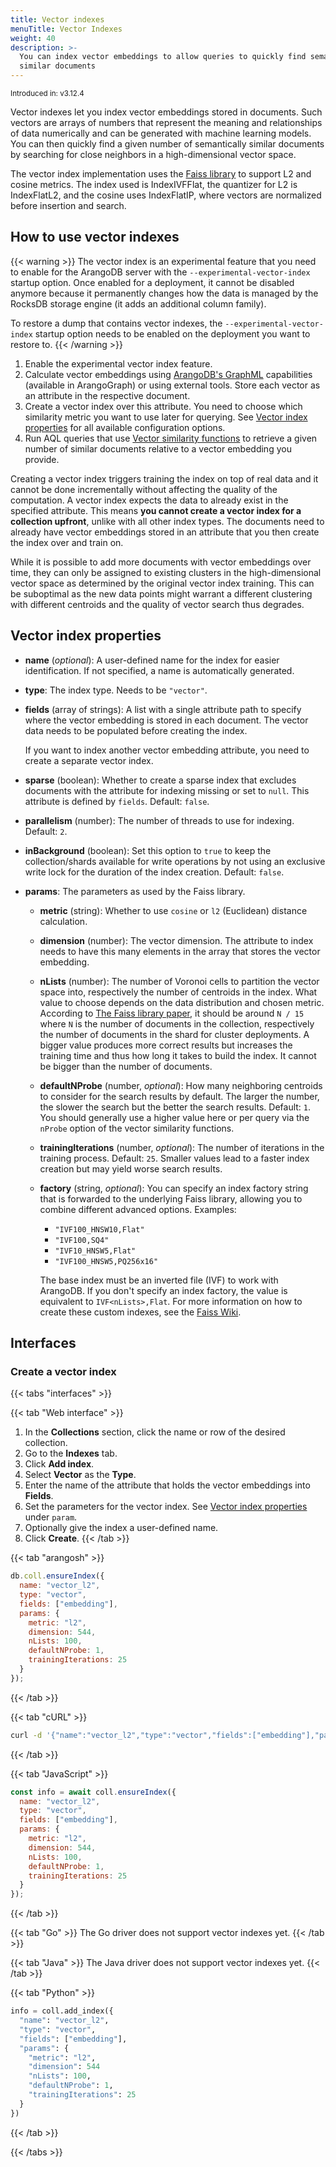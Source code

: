 ```yaml
---
title: Vector indexes
menuTitle: Vector Indexes
weight: 40
description: >-
  You can index vector embeddings to allow queries to quickly find semantically
  similar documents
---
```

<small>Introduced in: v3.12.4</small>

Vector indexes let you index vector embeddings stored in documents. Such
vectors are arrays of numbers that represent the meaning and relationships of
data numerically and can be generated with machine learning models.
You can then quickly find a given number of semantically similar documents by
searching for close neighbors in a high-dimensional vector space.

The vector index implementation uses the [Faiss library](https://github.com/facebookresearch/faiss/)
to support L2 and cosine metrics. The index used is IndexIVFFlat, the quantizer
for L2 is IndexFlatL2, and the cosine uses IndexFlatIP, where vectors are
normalized before insertion and search.

## How to use vector indexes

{{< warning >}}
The vector index is an experimental feature that you need to enable for the
ArangoDB server with the `--experimental-vector-index` startup option.
Once enabled for a deployment, it cannot be disabled anymore because it
permanently changes how the data is managed by the RocksDB storage engine
(it adds an additional column family).

To restore a dump that contains vector indexes, the `--experimental-vector-index`
startup option needs to be enabled on the deployment you want to restore to.
{{< /warning >}}

1. Enable the experimental vector index feature.
2. Calculate vector embeddings using [ArangoDB's GraphML](../../../data-science/graphml/_index.md)
   capabilities (available in ArangoGraph) or using external tools.
   Store each vector as an attribute in the respective document.
3. Create a vector index over this attribute. You need to choose which
   similarity metric you want to use later for querying. See
   [Vector index properties](#vector-index-properties) for all available
   configuration options.
4. Run AQL queries that use [Vector similarity functions](../../../aql/functions/vector.md)
   to retrieve a given number of similar documents relative to a vector embedding
   you provide.

Creating a vector index triggers training the index on top of real data and it
cannot be done incrementally without affecting the quality of the computation.
A vector index expects the data to already exist in the specified attribute.
This means **you cannot create a vector index for a collection upfront**, unlike
with all other index types. The documents need to already have vector embeddings
stored in an attribute that you then create the index over and train on.

While it is possible to add more documents with vector embeddings over time,
they can only be assigned to existing clusters in the high-dimensional vector
space as determined by the original vector index training. This can be suboptimal
as the new data points might warrant a different clustering with different
centroids and the quality of vector search thus degrades.

## Vector index properties

- **name** (_optional_): A user-defined name for the index for easier
  identification. If not specified, a name is automatically generated.
- **type**: The index type. Needs to be `"vector"`.
- **fields** (array of strings): A list with a single attribute path to specify
  where the vector embedding is stored in each document. The vector data needs
  to be populated before creating the index.

  If you want to index another vector embedding attribute, you need to create a
  separate vector index.
- **sparse** (boolean): Whether to create a sparse index that excludes documents
  with the attribute for indexing missing or set to `null`. This attribute is
  defined by `fields`. Default: `false`.
- **parallelism** (number):
  The number of threads to use for indexing. Default: `2`.
- **inBackground** (boolean):
  Set this option to `true` to keep the collection/shards available for
  write operations by not using an exclusive write lock for the duration
  of the index creation. Default: `false`.
- **params**: The parameters as used by the Faiss library.
  - **metric** (string): Whether to use `cosine` or `l2` (Euclidean) distance calculation.
  - **dimension** (number): The vector dimension. The attribute to index needs to
    have this many elements in the array that stores the vector embedding.
  - **nLists** (number): The number of Voronoi cells to partition the vector space
    into, respectively the number of centroids in the index. What value to choose
    depends on the data distribution and chosen metric. According to
    [The Faiss library paper](https://arxiv.org/abs/2401.08281), it should be
    around `N / 15` where `N` is the number of documents in the collection,
    respectively the number of documents in the shard for cluster deployments.
    A bigger value produces more correct results but increases the training time
    and thus how long it takes to build the index. It cannot be bigger than the
    number of documents.
  - **defaultNProbe** (number, _optional_): How many neighboring centroids to
    consider for the search results by default. The larger the number, the slower
    the search but the better the search results. Default: `1`. You should
    generally use a higher value here or per query via the `nProbe` option of
    the vector similarity functions.
  - **trainingIterations** (number, _optional_): The number of iterations in the
    training process. Default: `25`. Smaller values lead to a faster index
    creation but may yield worse search results. 
  - **factory** (string, _optional_): You can specify an index factory string that is
    forwarded to the underlying Faiss library, allowing you to combine different
    advanced options. Examples:
    - `"IVF100_HNSW10,Flat"`
    - `"IVF100,SQ4"`
    - `"IVF10_HNSW5,Flat"`
    - `"IVF100_HNSW5,PQ256x16"`

    The base index must be an inverted file (IVF) to work with ArangoDB.
    If you don't specify an index factory, the value is equivalent to
    `IVF<nLists>,Flat`. For more information on how to create these custom
    indexes, see the [Faiss Wiki](https://github.com/facebookresearch/faiss/wiki/The-index-factory).

## Interfaces

### Create a vector index

{{< tabs "interfaces" >}}

{{< tab "Web interface" >}}
1. In the **Collections** section, click the name or row of the desired collection.
2. Go to the **Indexes** tab.
3. Click **Add index**.
4. Select **Vector** as the **Type**.
5. Enter the name of the attribute that holds the vector embeddings into **Fields**.
6. Set the parameters for the vector index. See [Vector index properties](#vector-index-properties)
   under `param`.
7. Optionally give the index a user-defined name.
8. Click **Create**.
{{< /tab >}}

{{< tab "arangosh" >}}
```js
db.coll.ensureIndex({
  name: "vector_l2",
  type: "vector",
  fields: ["embedding"],
  params: { 
    metric: "l2",
    dimension: 544,
    nLists: 100,
    defaultNProbe: 1,
    trainingIterations: 25
  }
});
```
{{< /tab >}}

{{< tab "cURL" >}}
```sh
curl -d '{"name":"vector_l2","type":"vector","fields":["embedding"],"params":{"metric":"l2","dimension":544,"nLists":100,"defaultNProbe":1,"trainingIterations":25}}' http://localhost:8529/_db/mydb/_api/index?collection=coll
```
{{< /tab >}}

{{< tab "JavaScript" >}}
```js
const info = await coll.ensureIndex({
  name: "vector_l2",
  type: "vector",
  fields: ["embedding"],
  params: {
    metric: "l2",
    dimension: 544,
    nLists: 100,
    defaultNProbe: 1,
    trainingIterations: 25
  }
});
```
{{< /tab >}}

{{< tab "Go" >}}
The Go driver does not support vector indexes yet.
{{< /tab >}}

{{< tab "Java" >}}
The Java driver does not support vector indexes yet.
{{< /tab >}}

{{< tab "Python" >}}
```py
info = coll.add_index({
  "name": "vector_l2",
  "type": "vector",
  "fields": ["embedding"],
  "params": {
    "metric": "l2",
    "dimension": 544
    "nLists": 100,
    "defaultNProbe": 1,
    "trainingIterations": 25
  }
})
```
{{< /tab >}}

{{< /tabs >}}

